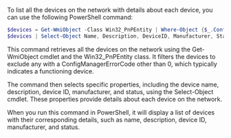 To list all the devices on the network with details about each device, you can use the following PowerShell command:

```powershell
$devices = Get-WmiObject -Class Win32_PnPEntity | Where-Object {$_.ConfigManagerErrorCode -eq 0}
$devices | Select-Object Name, Description, DeviceID, Manufacturer, Status
```
This command retrieves all the devices on the network using the Get-WmiObject cmdlet and the Win32_PnPEntity class. It filters the devices to exclude any with a ConfigManagerErrorCode other than 0, which typically indicates a functioning device.

The command then selects specific properties, including the device name, description, device ID, manufacturer, and status, using the Select-Object cmdlet. These properties provide details about each device on the network.

When you run this command in PowerShell, it will display a list of devices with their corresponding details, such as name, description, device ID, manufacturer, and status.